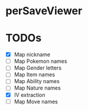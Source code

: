 # perSaveViewer

# TODOs
 - [x] Map nickname
 - [ ] Map Pokemon names
 - [ ] Map Gender letters
 - [ ] Map Item names
 - [ ] Map Ability names
 - [ ] Map Nature names
 - [x] IV extraction
 - [ ] Map Move names
